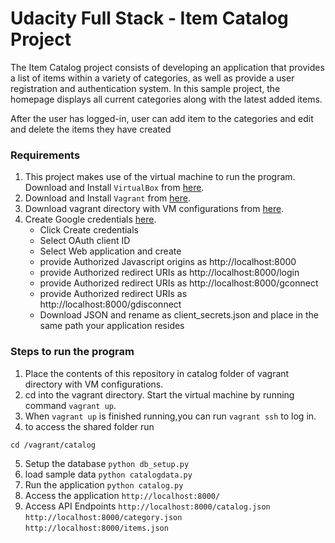 # Udacity Full Stack - Item Catalog Project

The Item Catalog project consists of developing an application that provides a list of items within a variety of categories, as well as provide a user registration and authentication system.
In this sample project, the homepage displays all current categories along with the latest added items.

After the user has logged-in, user can add item to the categories and edit and delete the items they have created

### Requirements

1. This project makes use of the virtual machine to run the program. Download and 
Install `VirtualBox` from [here](https://www.virtualbox.org/).
2. Download and Install `Vagrant` from [here](https://www.vagrantup.com/).
3. Download vagrant directory with VM configurations from [here](https://s3.amazonaws.com/video.udacity-data.com/topher/2018/April/5acfbfa3_fsnd-virtual-machine/fsnd-virtual-machine.zip).
4. Create Google credentials [here](https://console.developers.google.com/apis/credentials).
    - Click Create credentials 
    - Select OAuth client ID
    - Select Web application and create
    - provide Authorized Javascript origins as http://localhost:8000
    - provide Authorized redirect URIs as http://localhost:8000/login
    - provide Authorized redirect URIs as http://localhost:8000/gconnect
    - provide Authorized redirect URIs as http://localhost:8000/gdisconnect
    - Download JSON and rename as client_secrets.json and place in the same path your application    resides

### Steps to run the program

1. Place the contents of this repository in catalog folder of vagrant directory with VM configurations.
2. cd into the vagrant directory. Start the virtual machine by running command 
`vagrant up`.
3. When `vagrant up` is finished running,you can run `vagrant ssh` to log in.
4. to access the shared folder run

`cd /vagrant/catalog`

5. Setup the database
`python db_setup.py`
6. load sample data
`python catalogdata.py`
7. Run the application
`python catalog.py`
8. Access the application
`http://localhost:8000/`
9. Access API Endpoints
`http://localhost:8000/catalog.json`
`http://localhost:8000/category.json`
`http://localhost:8000/items.json`
